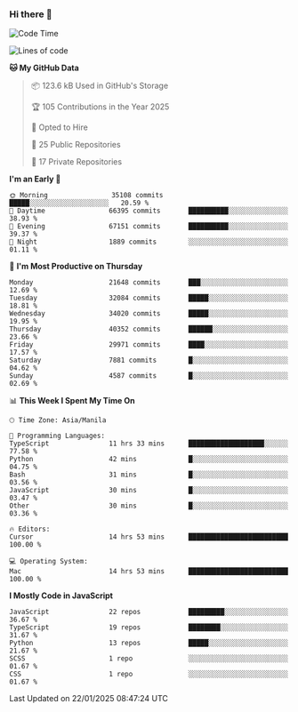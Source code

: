 ### Hi there 👋

<!--START_SECTION:waka-->
![Code Time](http://img.shields.io/badge/Code%20Time-1%2C409%20hrs%2030%20mins-blue)

![Lines of code](https://img.shields.io/badge/From%20Hello%20World%20I%27ve%20Written-64.9%20million%20lines%20of%20code-blue)

**🐱 My GitHub Data** 

> 📦 123.6 kB Used in GitHub's Storage 
 > 
> 🏆 105 Contributions in the Year 2025
 > 
> 💼 Opted to Hire
 > 
> 📜 25 Public Repositories 
 > 
> 🔑 17 Private Repositories 
 > 
**I'm an Early 🐤** 

```text
🌞 Morning                35108 commits       █████░░░░░░░░░░░░░░░░░░░░   20.59 % 
🌆 Daytime                66395 commits       ██████████░░░░░░░░░░░░░░░   38.93 % 
🌃 Evening                67151 commits       ██████████░░░░░░░░░░░░░░░   39.37 % 
🌙 Night                  1889 commits        ░░░░░░░░░░░░░░░░░░░░░░░░░   01.11 % 
```
📅 **I'm Most Productive on Thursday** 

```text
Monday                   21648 commits       ███░░░░░░░░░░░░░░░░░░░░░░   12.69 % 
Tuesday                  32084 commits       █████░░░░░░░░░░░░░░░░░░░░   18.81 % 
Wednesday                34020 commits       █████░░░░░░░░░░░░░░░░░░░░   19.95 % 
Thursday                 40352 commits       ██████░░░░░░░░░░░░░░░░░░░   23.66 % 
Friday                   29971 commits       ████░░░░░░░░░░░░░░░░░░░░░   17.57 % 
Saturday                 7881 commits        █░░░░░░░░░░░░░░░░░░░░░░░░   04.62 % 
Sunday                   4587 commits        █░░░░░░░░░░░░░░░░░░░░░░░░   02.69 % 
```


📊 **This Week I Spent My Time On** 

```text
🕑︎ Time Zone: Asia/Manila

💬 Programming Languages: 
TypeScript               11 hrs 33 mins      ███████████████████░░░░░░   77.58 % 
Python                   42 mins             █░░░░░░░░░░░░░░░░░░░░░░░░   04.75 % 
Bash                     31 mins             █░░░░░░░░░░░░░░░░░░░░░░░░   03.56 % 
JavaScript               30 mins             █░░░░░░░░░░░░░░░░░░░░░░░░   03.47 % 
Other                    30 mins             █░░░░░░░░░░░░░░░░░░░░░░░░   03.36 % 

🔥 Editors: 
Cursor                   14 hrs 53 mins      █████████████████████████   100.00 % 

💻 Operating System: 
Mac                      14 hrs 53 mins      █████████████████████████   100.00 % 
```

**I Mostly Code in JavaScript** 

```text
JavaScript               22 repos            █████████░░░░░░░░░░░░░░░░   36.67 % 
TypeScript               19 repos            ████████░░░░░░░░░░░░░░░░░   31.67 % 
Python                   13 repos            █████░░░░░░░░░░░░░░░░░░░░   21.67 % 
SCSS                     1 repo              ░░░░░░░░░░░░░░░░░░░░░░░░░   01.67 % 
CSS                      1 repo              ░░░░░░░░░░░░░░░░░░░░░░░░░   01.67 % 
```




 Last Updated on 22/01/2025 08:47:24 UTC
<!--END_SECTION:waka-->

